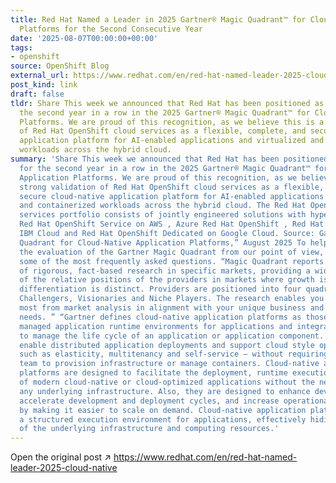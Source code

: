 ```yaml
---
title: Red Hat Named a Leader in 2025 Gartner® Magic Quadrant™ for Cloud-Native Application
  Platforms for the Second Consecutive Year
date: '2025-08-07T00:00:00+00:00'
tags:
- openshift
source: OpenShift Blog
external_url: https://www.redhat.com/en/red-hat-named-leader-2025-cloud-native
post_kind: link
draft: false
tldr: Share This week we announced that Red Hat has been positioned as a Leader for
  the second year in a row in the 2025 Gartner® Magic Quadrant™ for Cloud-Native Application
  Platforms. We are proud of this recognition, as we believe this is a strong validation
  of Red Hat OpenShift cloud services as a flexible, complete, and secure cloud-native
  application platform for AI-enabled applications and virtualized and containerized
  workloads across the hybrid cloud.
summary: 'Share This week we announced that Red Hat has been positioned as a Leader
  for the second year in a row in the 2025 Gartner® Magic Quadrant™ for Cloud-Native
  Application Platforms. We are proud of this recognition, as we believe this is a
  strong validation of Red Hat OpenShift cloud services as a flexible, complete, and
  secure cloud-native application platform for AI-enabled applications and virtualized
  and containerized workloads across the hybrid cloud. The Red Hat OpenShift cloud
  services portfolio consists of jointly engineered solutions with hyperscalers, including
  Red Hat OpenShift Service on AWS , Azure Red Hat OpenShift , Red Hat OpenShift on
  IBM Cloud and Red Hat OpenShift Dedicated on Google Cloud. Source: Gartner, “Magic
  Quadrant for Cloud-Native Application Platforms,” August 2025 To help further explain
  the evaluation of the Gartner Magic Quadrant from our point of view, we’re answering
  some of the most frequently asked questions. “Magic Quadrant reports are a culmination
  of rigorous, fact-based research in specific markets, providing a wide-angle view
  of the relative positions of the providers in markets where growth is high and provider
  differentiation is distinct. Providers are positioned into four quadrants: Leaders,
  Challengers, Visionaries and Niche Players. The research enables you to get the
  most from market analysis in alignment with your unique business and technology
  needs. ” “Gartner defines cloud-native application platforms as those that provide
  managed application runtime environments for applications and integrated capabilities
  to manage the life cycle of an application or application component. They typically
  enable distributed application deployments and support cloud style operations —
  such as elasticity, multitenancy and self-service — without requiring the development
  team to provision infrastructure or manage containers. Cloud-native application
  platforms are designed to facilitate the deployment, runtime execution, and management
  of modern cloud-native or cloud-optimized applications without the need to manage
  any underlying infrastructure. Also, they are designed to enhance developer productivity,
  accelerate development and deployment cycles, and increase operational effectiveness
  by making it easier to scale on demand. Cloud-native application platforms offer
  a structured execution environment for applications, effectively hiding the complexities
  of the underlying infrastructure and computing resources.'
---
```

Open the original post ↗ https://www.redhat.com/en/red-hat-named-leader-2025-cloud-native
